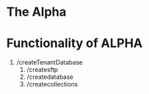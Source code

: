 # The Alpha



# Functionality of ALPHA
1. /createTenantDatabase
   1. /createsftp
   2. /createdatabase
   3. /createcollections
